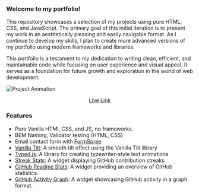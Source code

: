 ### Welcome to my portfolio! 

This repository showcases a selection of my projects using pure HTML, CSS, and JavaScript. The primary goal of this initial iteration is to present my work in an aesthetically pleasing and easily navigable format. As I continue to develop my skills, I plan to create more advanced versions of my portfolio using modern frameworks and libraries.

This portfolio is a testament to my dedication to writing clean, efficient, and maintainable code while focusing on user experience and visual appeal. It serves as a foundation for future growth and exploration in the world of web development.

![Project Animation](/portfolio.gif)
<p align="center">
<a href="https://hyuncafe.netlify.app/" target="_blank">Live Link</a>
</p>

### Features
* Pure Vanilla HTMl, CSS, and JS, no frameworks.
* BEM Naming, Validator testing (HTML, CSS)
* Email contact form with [FormSpree](https://formspree.io/)
* [Vanilla Tilt](https://cdnjs.cloudflare.com/ajax/libs/vanilla-tilt/1.7.0/vanilla-tilt.min.js): A smooth tilt effect using the Vanilla Tilt library
* [Typed.js](https://cdn.jsdelivr.net/npm/typed.js@2.0.12): A library for creating typewriter-style text animations
* [Streak Stats](https://streak-stats.demolab.com): A widget displaying GitHub contribution streaks
* [GitHub Readme Stats](https://github-readme-stats.vercel.app/api): A widget providing an overview of GitHub statistics.
* [GitHub Activity Graph](https://github-readme-activity-graph.cyclic.app/graph): A widget showcasing GitHub activity in a graph format.
